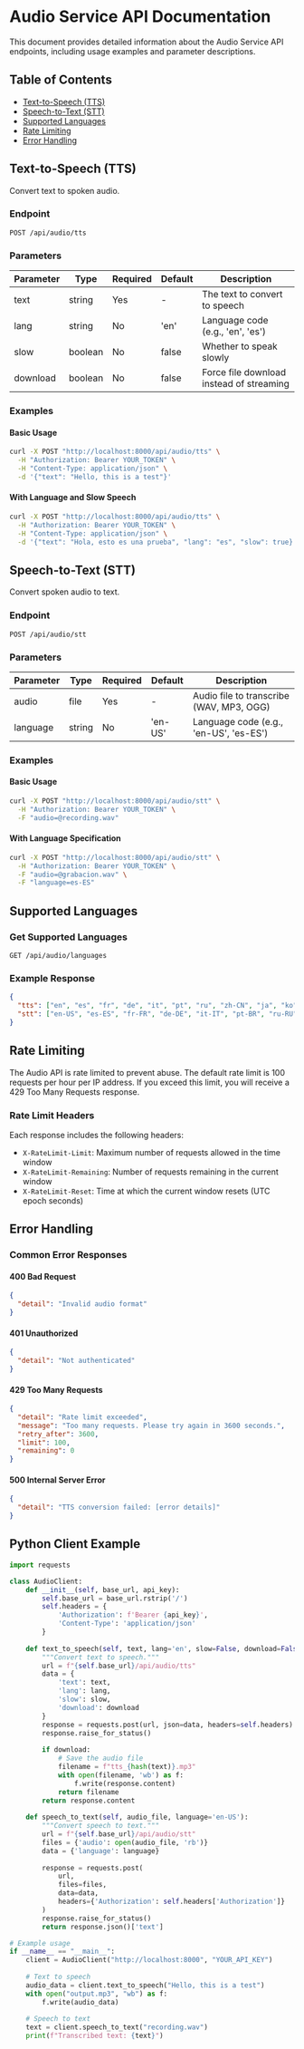 # Audio Service API Documentation

This document provides detailed information about the Audio Service API endpoints, including usage examples and parameter descriptions.

## Table of Contents

- [Text-to-Speech (TTS)](#text-to-speech-tts)
- [Speech-to-Text (STT)](#speech-to-text-stt)
- [Supported Languages](#supported-languages)
- [Rate Limiting](#rate-limiting)
- [Error Handling](#error-handling)

## Text-to-Speech (TTS)

Convert text to spoken audio.

### Endpoint

```http
POST /api/audio/tts
```

### Parameters

| Parameter | Type    | Required | Default | Description                                      |
|-----------|---------|----------|---------|--------------------------------------------------|
| text      | string  | Yes      | -       | The text to convert to speech                    |
| lang      | string  | No       | 'en'    | Language code (e.g., 'en', 'es')                 |
| slow      | boolean | No       | false   | Whether to speak slowly                          |
| download  | boolean | No       | false   | Force file download instead of streaming         |

### Examples

#### Basic Usage

```bash
curl -X POST "http://localhost:8000/api/audio/tts" \
  -H "Authorization: Bearer YOUR_TOKEN" \
  -H "Content-Type: application/json" \
  -d '{"text": "Hello, this is a test"}'
```

#### With Language and Slow Speech

```bash
curl -X POST "http://localhost:8000/api/audio/tts" \
  -H "Authorization: Bearer YOUR_TOKEN" \
  -H "Content-Type: application/json" \
  -d '{"text": "Hola, esto es una prueba", "lang": "es", "slow": true}'
```

## Speech-to-Text (STT)

Convert spoken audio to text.

### Endpoint

```http
POST /api/audio/stt
```

### Parameters

| Parameter | Type   | Required | Default | Description                                      |
|-----------|--------|----------|---------|--------------------------------------------------|
| audio     | file   | Yes      | -       | Audio file to transcribe (WAV, MP3, OGG)         |
| language  | string | No       | 'en-US' | Language code (e.g., 'en-US', 'es-ES')           |

### Examples

#### Basic Usage

```bash
curl -X POST "http://localhost:8000/api/audio/stt" \
  -H "Authorization: Bearer YOUR_TOKEN" \
  -F "audio=@recording.wav"
```

#### With Language Specification

```bash
curl -X POST "http://localhost:8000/api/audio/stt" \
  -H "Authorization: Bearer YOUR_TOKEN" \
  -F "audio=@grabacion.wav" \
  -F "language=es-ES"
```

## Supported Languages

### Get Supported Languages

```http
GET /api/audio/languages
```

### Example Response

```json
{
  "tts": ["en", "es", "fr", "de", "it", "pt", "ru", "zh-CN", "ja", "ko"],
  "stt": ["en-US", "es-ES", "fr-FR", "de-DE", "it-IT", "pt-BR", "ru-RU", "zh-CN", "ja-JP", "ko-KR"]
}
```

## Rate Limiting

The Audio API is rate limited to prevent abuse. The default rate limit is 100 requests per hour per IP address. If you exceed this limit, you will receive a 429 Too Many Requests response.

### Rate Limit Headers

Each response includes the following headers:

- `X-RateLimit-Limit`: Maximum number of requests allowed in the time window
- `X-RateLimit-Remaining`: Number of requests remaining in the current window
- `X-RateLimit-Reset`: Time at which the current window resets (UTC epoch seconds)

## Error Handling

### Common Error Responses

#### 400 Bad Request

```json
{
  "detail": "Invalid audio format"
}
```

#### 401 Unauthorized

```json
{
  "detail": "Not authenticated"
}
```

#### 429 Too Many Requests

```json
{
  "detail": "Rate limit exceeded",
  "message": "Too many requests. Please try again in 3600 seconds.",
  "retry_after": 3600,
  "limit": 100,
  "remaining": 0
}
```

#### 500 Internal Server Error

```json
{
  "detail": "TTS conversion failed: [error details]"
}
```

## Python Client Example

```python
import requests

class AudioClient:
    def __init__(self, base_url, api_key):
        self.base_url = base_url.rstrip('/')
        self.headers = {
            'Authorization': f'Bearer {api_key}',
            'Content-Type': 'application/json'
        }
    
    def text_to_speech(self, text, lang='en', slow=False, download=False):
        """Convert text to speech."""
        url = f"{self.base_url}/api/audio/tts"
        data = {
            'text': text,
            'lang': lang,
            'slow': slow,
            'download': download
        }
        response = requests.post(url, json=data, headers=self.headers)
        response.raise_for_status()
        
        if download:
            # Save the audio file
            filename = f"tts_{hash(text)}.mp3"
            with open(filename, 'wb') as f:
                f.write(response.content)
            return filename
        return response.content
    
    def speech_to_text(self, audio_file, language='en-US'):
        """Convert speech to text."""
        url = f"{self.base_url}/api/audio/stt"
        files = {'audio': open(audio_file, 'rb')}
        data = {'language': language}
        
        response = requests.post(
            url,
            files=files,
            data=data,
            headers={'Authorization': self.headers['Authorization']}
        )
        response.raise_for_status()
        return response.json()['text']

# Example usage
if __name__ == "__main__":
    client = AudioClient("http://localhost:8000", "YOUR_API_KEY")
    
    # Text to speech
    audio_data = client.text_to_speech("Hello, this is a test")
    with open("output.mp3", "wb") as f:
        f.write(audio_data)
    
    # Speech to text
    text = client.speech_to_text("recording.wav")
    print(f"Transcribed text: {text}")
```
